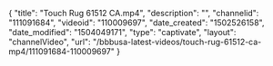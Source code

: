 {
    "title": "Touch Rug 61512 CA.mp4",
    "description": "",
    "channelid": "111091684",
    "videoid": "110009697",
    "date_created": "1502526158",
    "date_modified": "1504049171",
    "type": "captivate",
    "layout": "channelVideo",
    "url": "\/bbbusa-latest-videos\/touch-rug-61512-ca-mp4\/111091684-110009697"
}